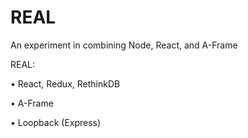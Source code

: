 # REAL

An experiment in combining Node, React, and A-Frame

REAL:

• React, Redux, RethinkDB

• A-Frame

• Loopback (Express)
